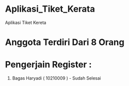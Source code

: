 # Aplikasi_Tiket_Kerata
Aplikasi Tiket Kereta

# Anggota Terdiri Dari 8 Orang
# Pengerjain Register : 
1. Bagas Haryadi ( 10210009 ) - Sudah Selesai
